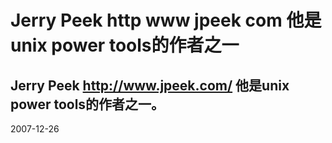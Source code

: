 # Jerry Peek http www jpeek com 他是unix power tools的作者之一

## Jerry Peek http://www.jpeek.com/ 他是unix power tools的作者之一。


2007-12-26